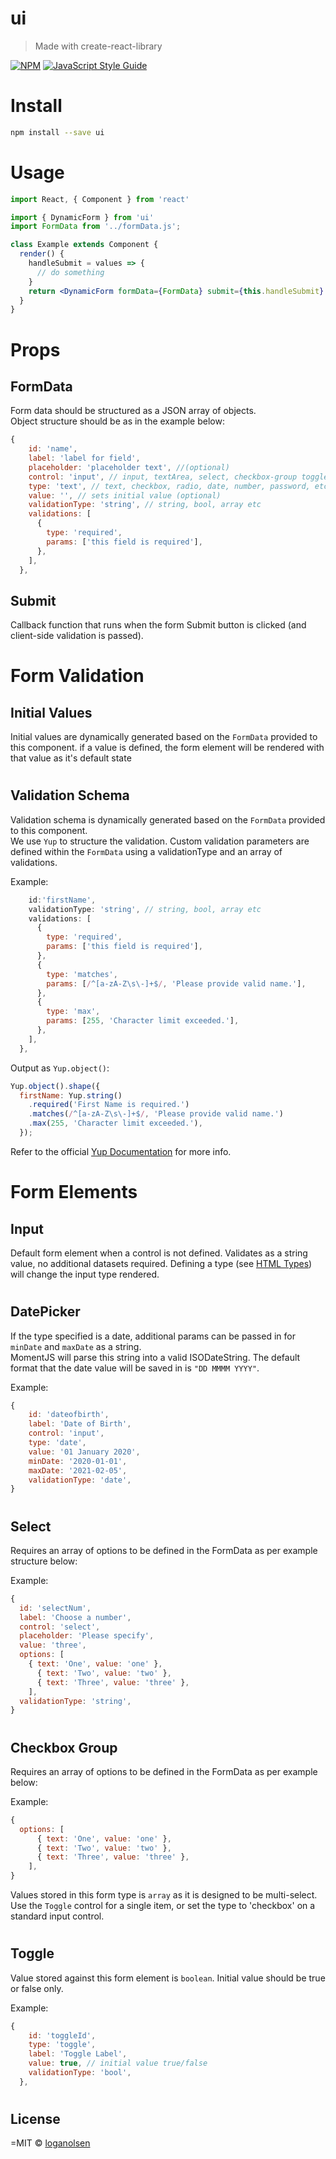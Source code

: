 # ui

> Made with create-react-library

[![NPM](https://img.shields.io/npm/v/ui.svg)](https://www.npmjs.com/package/ui) [![JavaScript Style Guide](https://img.shields.io/badge/code_style-standard-brightgreen.svg)](https://standardjs.com)

# Install

```bash
npm install --save ui
```

# Usage
```jsx
import React, { Component } from 'react'

import { DynamicForm } from 'ui'
import FormData from '../formData.js';

class Example extends Component {
  render() {
    handleSubmit = values => {
      // do something
    }
    return <DynamicForm formData={FormData} submit={this.handleSubmit} />
  }
}
```
# Props
## FormData
Form data should be structured as a JSON array of objects.  
Object structure should be as in the example below:
```jsx
{
    id: 'name',
    label: 'label for field',
    placeholder: 'placeholder text', //(optional)
    control: 'input', // input, textArea, select, checkbox-group toggle
    type: 'text', // text, checkbox, radio, date, number, password, etc
    value: '', // sets initial value (optional)
    validationType: 'string', // string, bool, array etc
    validations: [
      {
        type: 'required',
        params: ['this field is required'],
      },
    ],
  },

```
## Submit 
Callback function that runs when the form Submit button is clicked (and client-side validation is passed).

#
# Form Validation
## Initial Values
Initial values are dynamically generated based on the `FormData` provided to this component. if a value is defined, the form element will be rendered with that value as it's default state

#
## Validation Schema
Validation schema is dynamically generated based on the `FormData` provided to this component.  
We use `Yup` to structure the validation. Custom validation parameters are defined within the `FormData` using a validationType and an array of validations.  

Example: 

```jsx
    id:'firstName',
    validationType: 'string', // string, bool, array etc
    validations: [
      {
        type: 'required',
        params: ['this field is required'],
      },
      {
        type: 'matches',
        params: [/^[a-zA-Z\s\-]+$/, 'Please provide valid name.'],
      },
      {
        type: 'max',
        params: [255, 'Character limit exceeded.'],
      },
    ],
  },
```
  
Output as `Yup.object()`:
```jsx
Yup.object().shape({
  firstName: Yup.string()
    .required('First Name is required.')
    .matches(/^[a-zA-Z\s\-]+$/, 'Please provide valid name.')
    .max(255, 'Character limit exceeded.'),
  });
```
Refer to the official [Yup Documentation](https://www.npmjs.com/package/yup) for more info.  

#
# Form Elements
## Input
Default form element when a control is not defined. Validates as a string value, no additional datasets required.
Defining a type (see [HTML Types](https://www.w3schools.com/html/html_form_input_types.asp)) will change the input type rendered. 
#
## DatePicker
If the type specified is a date, additional params can be passed in for `minDate` and `maxDate` as a string.  
MomentJS will parse this string into a valid ISODateString. The default format that the date value will be saved in is `"DD MMMM YYYY"`.  

Example:
```jsx
{
    id: 'dateofbirth',
    label: 'Date of Birth',
    control: 'input',
    type: 'date',
    value: '01 January 2020',
    minDate: '2020-01-01',
    maxDate: '2021-02-05',
    validationType: 'date',
}
```
#
## Select 
Requires an array of options to be defined in the FormData as per example structure below:   
 
Example:
```jsx
{
  id: 'selectNum',
  label: 'Choose a number',
  control: 'select',
  placeholder: 'Please specify',
  value: 'three',
  options: [
    { text: 'One', value: 'one' },
      { text: 'Two', value: 'two' },
      { text: 'Three', value: 'three' },
    ],
  validationType: 'string',
}
```
#
## Checkbox Group
Requires an array of options to be defined in the FormData as per example below:    
 
Example:
```jsx
{
  options: [
      { text: 'One', value: 'one' },
      { text: 'Two', value: 'two' },
      { text: 'Three', value: 'three' },
    ],
}
```
Values stored in this form type is `array` as it is designed to be multi-select. Use the `Toggle` control for a single item, or set the type to 'checkbox' on a standard input control.

#
## Toggle

Value stored against this form element is `boolean`. Initial value should be true or false only.   
 
Example:
```jsx
{
    id: 'toggleId',
    type: 'toggle',
    label: 'Toggle Label',
    value: true, // initial value true/false
    validationType: 'bool',
  },
```


#
## License

&#x3D;MIT © [loganolsen](https://github.com/loganolsen)
